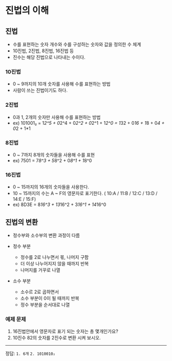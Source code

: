 # 진법의 이해

## 진법
  - 수를 표현하는 숫자 개수와 수를 구성하는 숫자와 값을 정의한 수 체계
  - 10진법, 2진법, 8진법, 16진법 등
  - 진수는 해당 진법으로 나타내는 수이다.

### 10진법
  - 0 ~ 9까지의 10개 숫자를 사용해 수를 표현하는 방법
  - 사람이 쓰는 진법이기도 하다.
### 2진법
  - 0과 1, 2개의 숫자만 사용해 수를 표현하는 방법
  - ex) 101001₂ = 1*2^5 + 0*2^4 + 0*2^2 + 0*2^1 + 1*2^0
                = 1*32 + 0*16 + 1*8 + 0*4 + 0*2 + 1*1
### 8진법
  - 0 ~ 7까지 8개의 숫자들을 사용해 수를 표현
  - ex) 7501 = 7*8^3 + 5*8^2 + 0*8^1 + 1*8^0

### 16진법
  - 0 ~ 15까지의 16개의 숫자들을 사용한다.
  - 10 ~ 15까지의 수는 A ~ F의 영문자로 표기한다. ( 10:A / 11:B / 12:C / 13:D / 14:E / 15:F)
  - ex) 8D3E = 8*16^3 + 13*16^2 + 3*16^1 + 14*16^0

## 진법의 변환
  - 정수부와 소수부의 변환 과정이 다름
  
  - 정수 부분
      - 정수를 2로 나누면서 몫, 나머지 구함
      - 더 이상 나누어지지 않을 때까지 반복
      - 나머지를 거꾸로 나열
  - 소수 부분
      - 소수르 2로 곱하면서
      - 소수 부분이 0이 될 때까지 반복
      - 정수 부분을 순서대로 나열


### 예제 문제
  1. 16진법안에서 영문자로 표기 되는 숫자는 총 몇개인가요?
  2. 10진수 82의 숫자를 2진수로 변환 시켜 보시오.

---
정답: `1. 6개` `2. 1010010₂`
